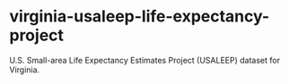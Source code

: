 # virginia-usaleep-life-expectancy-project
U.S. Small-area Life Expectancy Estimates Project (USALEEP) dataset for Virginia.

